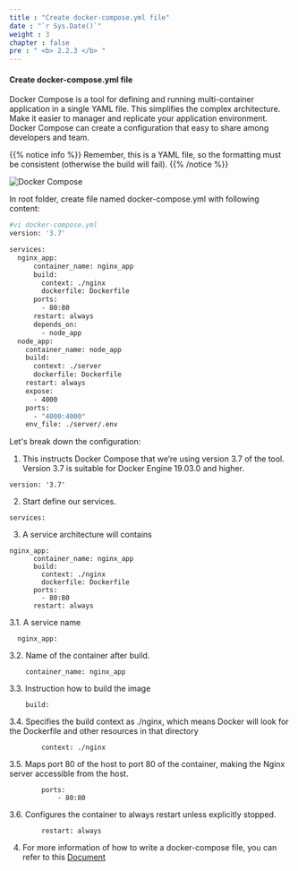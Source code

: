 ```yaml
---
title : "Create docker-compose.yml file"
date : "`r Sys.Date()`"
weight : 3
chapter : false
pre : " <b> 2.2.3 </b> "
---
```


#### Create docker-compose.yml file

Docker Compose is a tool for defining and running multi-container application in a single YAML file. This simplifies the complex architecture. Make it easier to manager and replicate your application environment. Docker Compose can create a configuration that easy to share among developers and team.

{{% notice info %}}
Remember, this is a YAML file, so the formatting must be consistent (otherwise the build will fail).
{{% /notice %}}

![Docker Compose](https://tamlv.buzz/aws-workshop/images/2.prerequisite/046-createdockercompose.png)

In root folder, create file named docker-compose.yml with following content:
```bash
#vi docker-compose.yml
version: '3.7'

services:
  nginx_app:
      container_name: nginx_app
      build:
        context: ./nginx
        dockerfile: Dockerfile
      ports:
        - 80:80
      restart: always
      depends_on:
        - node_app
  node_app:
    container_name: node_app
    build:
      context: ./server
      dockerfile: Dockerfile
    restart: always
    expose:
      - 4000
    ports:
      - "4000:4000"
    env_file: ./server/.env
```

Let's break down the configuration:

1. This instructs Docker Compose that we’re using version 3.7 of the tool. Version 3.7 is suitable for Docker Engine 19.03.0 and higher.

```
version: '3.7'
```
2. Start define our services.
```
services:
```
3. A service architecture will contains
```
nginx_app:
      container_name: nginx_app
      build:
        context: ./nginx
        dockerfile: Dockerfile
      ports:
        - 80:80
      restart: always
```

3.1. A service name
```
  nginx_app:
```

3.2. Name of the container after build.
```
    container_name: nginx_app
```

3.3. Instruction how to build the image
```
    build:
```

3.4. Specifies the build context as ./nginx, which means Docker will look for the Dockerfile and other resources in that directory
```
        context: ./nginx
```

3.5. Maps port 80 of the host to port 80 of the container, making the Nginx server accessible from the host.
```
        ports:
            - 80:80
```

3.6. Configures the container to always restart unless explicitly stopped.
```
        restart: always
```

4. For more information of how to write a docker-compose file, you can refer to this [Document](https://docs.docker.com/reference/compose-file/)